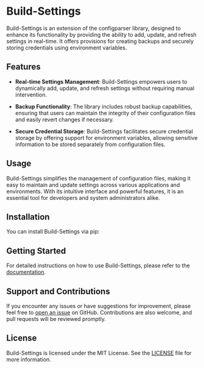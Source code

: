 # Build-Settings

Build-Settings is an extension of the configparser library, designed to enhance its functionality by providing the ability to add, update, and refresh settings in real-time. It offers provisions for creating backups and securely storing credentials using environment variables.

## Features

- **Real-time Settings Management**: Build-Settings empowers users to dynamically add, update, and refresh settings without requiring manual intervention.
  
- **Backup Functionality**: The library includes robust backup capabilities, ensuring that users can maintain the integrity of their configuration files and easily revert changes if necessary.

- **Secure Credential Storage**: Build-Settings facilitates secure credential storage by offering support for environment variables, allowing sensitive information to be stored separately from configuration files.

## Usage

Build-Settings simplifies the management of configuration files, making it easy to maintain and update settings across various applications and environments. With its intuitive interface and powerful features, it is an essential tool for developers and system administrators alike.

## Installation

You can install Build-Settings via pip:

## Getting Started

For detailed instructions on how to use Build-Settings, please refer to the [documentation](https://github.com/manbehindthemadness/build-settings).

## Support and Contributions

If you encounter any issues or have suggestions for improvement, please feel free to [open an issue](https://github.com/manbehindthemadness/build-settings/issues) on GitHub. Contributions are also welcome, and pull requests will be reviewed promptly.

## License

Build-Settings is licensed under the MIT License. See the [LICENSE](https://github.com/manbehindthemadness/build-settings/blob/main/LICENSE) file for more information.

